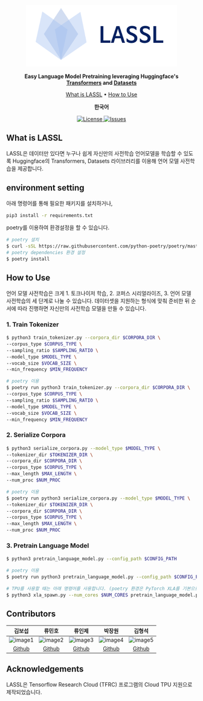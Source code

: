 <div align="center">

<img src="docs/source/imgs/logo.png" width="400px">

**Easy Language Model Pretraining leveraging Huggingface's [Transformers](https://github.com/huggingface/transformers) and [Datasets](https://github.com/huggingface/datasets)**

<p align="center">
  <a href="#what-is-lassl">What is LASSL</a> •
  <a href="#how-to-use">How to Use</a>
</p>

<p>
    <b>한국어</b>
</p>

<p align="center">
    <a href="https://github.com/lassl/lassl/blob/master/LICENSE">
        <img alt="License" src="https://img.shields.io/badge/license-MIT-blue.svg">
    </a>
    <a href="https://github.com/lassl/lassl/issues">
        <img alt="Issues" src="https://img.shields.io/github/issues/lassl/lassl">
    </a>
</p>

</div>

## What is LASSL
LASSL은 데이터만 있다면 누구나 쉽게 자신만의 사전학습 언어모델을 학습할 수 있도록 Huggingface의 Transformers, Datasets 라이브러리를 이용해 언어 모델 사전학습을 제공합니다.

## environment setting
아래 명령어를 통해 필요한 패키지를 설치하거나,
```bash
pip3 install -r requirements.txt
```

poetry를 이용하여 환경설정을 할 수 있습니다.
```bash
# poetry 설치
$ curl -sSL https://raw.githubusercontent.com/python-poetry/poetry/master/get-poetry.py | python -
# poetry dependencies 환경 설정
$ poetry install
```

## How to Use
언어 모델 사전학습은 크게 1. 토크나이저 학습, 2. 코퍼스 시리얼라이즈, 3. 언어 모델 사전학습의 세 단계로 나눌 수 있습니다. 데이터셋을 지원하는 형식에 맞춰 준비한 뒤 순서에 따라 진행하면 자신만의 사전학습 모델을 만들 수 있습니다.

### 1. Train Tokenizer
```bash
$ python3 train_tokenizer.py --corpora_dir $CORPORA_DIR \
--corpus_type $CORPUS_TYPE \
--sampling_ratio $SAMPLING_RATIO \
--model_type $MODEL_TYPE \
--vocab_size $VOCAB_SIZE \
--min_frequency $MIN_FREQUENCY
```

```bash
# poetry 이용
$ poetry run python3 train_tokenizer.py --corpora_dir $CORPORA_DIR \
--corpus_type $CORPUS_TYPE \
--sampling_ratio $SAMPLING_RATIO \
--model_type $MODEL_TYPE \
--vocab_size $VOCAB_SIZE \
--min_frequency $MIN_FREQUENCY
```

### 2. Serialize Corpora
```bash
$ python3 serialize_corpora.py --model_type $MODEL_TYPE \
--tokenizer_dir $TOKENIZER_DIR \
--corpora_dir $CORPORA_DIR \
--corpus_type $CORPUS_TYPE \
--max_length $MAX_LENGTH \
--num_proc $NUM_PROC
```

```bash
# poetry 이용
$ poetry run python3 serialize_corpora.py --model_type $MODEL_TYPE \
--tokenizer_dir $TOKENIZER_DIR \
--corpora_dir $CORPORA_DIR \
--corpus_type $CORPUS_TYPE \
--max_length $MAX_LENGTH \
--num_proc $NUM_PROC
```

### 3. Pretrain Language Model
```bash
$ python3 pretrain_language_model.py --config_path $CONFIG_PATH
```

```bash
# poetry 이용
$ poetry run python3 pretrain_language_model.py --config_path $CONFIG_PATH
```

```bash
# TPU를 사용할 때는 아래 명령어를 사용합니다. (poetry 환경은 PyTorch XLA를 기본으로 제공하지 않습니다.)
$ python3 xla_spawn.py --num_cores $NUM_CORES pretrain_language_model.py --config_path $CONFIG_PATH
```

## Contributors
김보섭|류민호|류인제|박장원|김형석
:-:|:-:|:-:|:-:|:-:
![image1][image1]|![image2][image2]|![image3][image3]|![image4][image4]|![image5][image5]
[Github](https://github.com/seopbo)|[Github](https://github.com/bzantium)|[Github](https://github.com/iron-ij)|[Github](https://github.com/monologg)|[Github](https://github.com/alxiom)

[image1]: https://avatars.githubusercontent.com/seopbo
[image2]: https://avatars.githubusercontent.com/bzantium
[image3]: https://avatars.githubusercontent.com/iron-ij
[image4]: https://avatars.githubusercontent.com/monologg
[image5]: https://avatars.githubusercontent.com/alxiom

## Acknowledgements
LASSL은 Tensorflow Research Cloud (TFRC) 프로그램의 Cloud TPU 지원으로 제작되었습니다.
